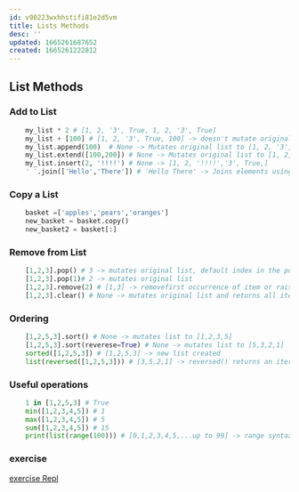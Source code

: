 ```yaml
---
id: v90223wxhhstifi81e2d5vm
title: Lists Methods
desc: ''
updated: 1665261687652
created: 1665261222812
---
```



## List Methods

### Add to List
```python
    my_list * 2 # [1, 2, '3', True, 1, 2, '3', True]
    my_list + [100] # [1, 2, '3', True, 100] -> doesn't mutate original list, create new one
    my_list.append(100)  # None -> Mutates original list to [1, 2, '3', True, 100] or <list> += [<el>]
    my_list.extend([100,200]) # None -> Mutates original list to [1, 2, '3', True, 100, 200] 
    my_list.insert(2, '!!!!') # None -> [1, 2, '!!!!','3', True,]
    ' '.join(['Hello','There']) # 'Hello There' -> Joins elements using string as separator.
```

### Copy a List 
```python
    basket =['apples','pears','oranges']
    new_basket = basket.copy()
    new_basket2 = basket[:]
```

### Remove from List
```python
    [1,2,3].pop() # 3 -> mutates original list, default index in the pop method is -1 (the last item)
    [1,2,3].pop(1)# 2 -> mutates original list
    [1,2,3].remove(2) # [1,3] -> removefirst occurrence of item or raises ValueError.
    [1,2,3].clear() # None -> mutates original list and returns all items: [] 
```

### Ordering 
```python
    [1,2,5,3].sort() # None -> mutates list to [1,2,3,5]
    [1,2,5,3].sort(reverese=True) # None -> mutates list to [5,3,2,1]
    sorted([1,2,5,3]) # [1,2,5,3] -> new list created
    list(reversed([1,2,5,3])) # [3,5,2,1] -> reversed() returns an iterator
```

### Useful operations
```python
    1 in [1,2,5,3] # True
    min([1,2,3,4,5]) # 1
    max([1,2,3,4,5]) # 5
    sum([1,2,3,4,5]) # 15
    print(list(range(100))) # [0,1,2,3,4,5,...up to 99] -> range syntax: range(start, stop, step)
```

### exercise
[exercise Repl](https://repl.it/@aneagoie/lists-3)